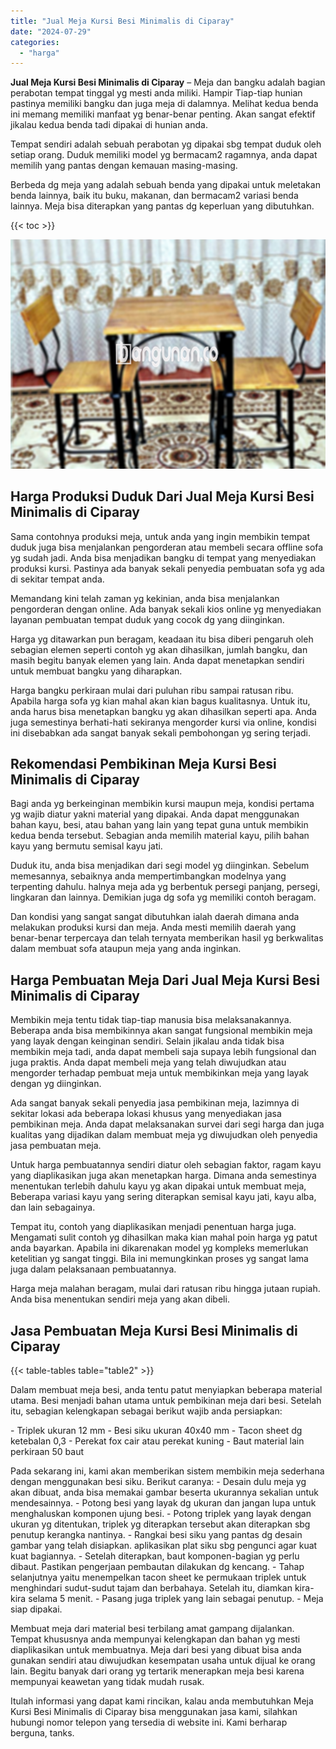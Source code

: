 ```yaml
---
title: "Jual Meja Kursi Besi Minimalis di Ciparay"
date: "2024-07-29"
categories: 
  - "harga"
---
```


**Jual Meja Kursi Besi Minimalis di Ciparay** – Meja dan bangku adalah bagian perabotan tempat tinggal yg mesti anda miliki. Hampir Tiap-tiap hunian pastinya memiliki bangku dan juga meja di dalamnya. Melihat kedua benda ini memang memiliki manfaat yg benar-benar penting. Akan sangat efektif jikalau kedua benda tadi dipakai di hunian anda.

Tempat sendiri adalah sebuah perabotan yg dipakai sbg tempat duduk oleh setiap orang. Duduk memiliki model yg bermacam2 ragamnya, anda dapat memilih yang pantas dengan kemauan masing-masing.

Berbeda dg meja yang adalah sebuah benda yang dipakai untuk meletakan benda lainnya, baik itu buku, makanan, dan bermacam2 variasi benda lainnya. Meja bisa diterapkan yang pantas dg keperluan yang dibutuhkan.

{{< toc >}}

![Jual Meja Kursi Besi Minimalis di Ciparay](/images/jual-meja-besi-murah08.png)

## Harga Produksi Duduk Dari Jual Meja Kursi Besi Minimalis di Ciparay

Sama contohnya produksi meja, untuk anda yang ingin membikin tempat duduk juga bisa menjalankan pengorderan atau membeli secara offline sofa yg sudah jadi. Anda bisa menjadikan bangku di tempat yang menyediakan produksi kursi. Pastinya ada banyak sekali penyedia pembuatan sofa yg ada di sekitar tempat anda.

Memandang kini telah zaman yg kekinian, anda bisa menjalankan pengorderan dengan online. Ada banyak sekali kios online yg menyediakan layanan pembuatan tempat duduk yang cocok dg yang diinginkan.

Harga yg ditawarkan pun beragam, keadaan itu bisa diberi pengaruh oleh sebagian elemen seperti contoh yg akan dihasilkan, jumlah bangku, dan masih begitu banyak elemen yang lain. Anda dapat menetapkan sendiri untuk membuat bangku yang diharapkan.

Harga bangku perkiraan mulai dari puluhan ribu sampai ratusan ribu. Apabila harga sofa yg kian mahal akan kian bagus kualitasnya. Untuk itu, anda harus bisa menetapkan bangku yg akan dihasilkan seperti apa. Anda juga semestinya berhati-hati sekiranya mengorder kursi via online, kondisi ini disebabkan ada sangat banyak sekali pembohongan yg sering terjadi.

## Rekomendasi Pembikinan Meja Kursi Besi Minimalis di Ciparay

Bagi anda yg berkeinginan membikin kursi maupun meja, kondisi pertama yg wajib diatur yakni material yang dipakai. Anda dapat menggunakan bahan kayu, besi, atau bahan yang lain yang tepat guna untuk membikin kedua benda tersebut. Sebagian anda memilih material kayu, pilih bahan kayu yang bermutu semisal kayu jati.

Duduk itu, anda bisa menjadikan dari segi model yg diinginkan. Sebelum memesannya, sebaiknya anda mempertimbangkan modelnya yang terpenting dahulu. halnya meja ada yg berbentuk persegi panjang, persegi, lingkaran dan lainnya. Demikian juga dg sofa yg memiliki contoh beragam.

Dan kondisi yang sangat sangat dibutuhkan ialah daerah dimana anda melakukan produksi kursi dan meja. Anda mesti memilih daerah yang benar-benar terpercaya dan telah ternyata memberikan hasil yg berkwalitas dalam membuat sofa ataupun meja yang anda inginkan.

## Harga Pembuatan Meja Dari Jual Meja Kursi Besi Minimalis di Ciparay

Membikin meja tentu tidak tiap-tiap manusia bisa melaksanakannya. Beberapa anda bisa membikinnya akan sangat fungsional membikin meja yang layak dengan keinginan sendiri. Selain jikalau anda tidak bisa membikin meja tadi, anda dapat membeli saja supaya lebih fungsional dan juga praktis. Anda dapat membeli meja yang telah diwujudkan atau mengorder terhadap pembuat meja untuk membikinkan meja yang layak dengan yg diinginkan.

Ada sangat banyak sekali penyedia jasa pembikinan meja, lazimnya di sekitar lokasi ada beberapa lokasi khusus yang menyediakan jasa pembikinan meja. Anda dapat melaksanakan survei dari segi harga dan juga kualitas yang dijadikan dalam membuat meja yg diwujudkan oleh penyedia jasa pembuatan meja.

Untuk harga pembuatannya sendiri diatur oleh sebagian faktor, ragam kayu yang diaplikasikan juga akan menetapkan harga. Dimana anda semestinya menentukan terlebih dahulu kayu yg akan dipakai untuk membuat meja, Beberapa variasi kayu yang sering diterapkan semisal kayu jati, kayu alba, dan lain sebagainya.

Tempat itu, contoh yang diaplikasikan menjadi penentuan harga juga. Mengamati sulit contoh yg dihasilkan maka kian mahal poin harga yg patut anda bayarkan. Apabila ini dikarenakan model yg kompleks memerlukan ketelitian yg sangat tinggi. Bila ini memungkinkan proses yg sangat lama juga dalam pelaksanaan pembuatannya.

Harga meja malahan beragam, mulai dari ratusan ribu hingga jutaan rupiah. Anda bisa menentukan sendiri meja yang akan dibeli.

## Jasa Pembuatan Meja Kursi Besi Minimalis di Ciparay

{{< table-tables table="table2" >}}

Dalam membuat meja besi, anda tentu patut menyiapkan beberapa material utama. Besi menjadi bahan utama untuk pembikinan meja dari besi. Setelah itu, sebagian kelengkapan sebagai berikut wajib anda persiapkan:

\- Triplek ukuran 12 mm - Besi siku ukuran 40x40 mm - Tacon sheet dg ketebalan 0,3 - Perekat fox cair atau perekat kuning - Baut material lain perkiraan 50 baut

Pada sekarang ini, kami akan memberikan sistem membikin meja sederhana dengan menggunakan besi siku. Berikut caranya: - Desain dulu meja yg akan dibuat, anda bisa memakai gambar beserta ukurannya sekalian untuk mendesainnya. - Potong besi yang layak dg ukuran dan jangan lupa untuk menghaluskan komponen ujung besi. - Potong triplek yang layak dengan ukuran yg ditentukan, triplek yg diterapkan tersebut akan diterapkan sbg penutup kerangka nantinya. - Rangkai besi siku yang pantas dg desain gambar yang telah disiapkan. aplikasikan plat siku sbg pengunci agar kuat kuat bagiannya. - Setelah diterapkan, baut komponen-bagian yg perlu dibaut. Pastikan pengerjaan pembautan dilakukan dg kencang. - Tahap selanjutnya yaitu menempelkan tacon sheet ke permukaan triplek untuk menghindari sudut-sudut tajam dan berbahaya. Setelah itu, diamkan kira-kira selama 5 menit. - Pasang juga triplek yang lain sebagai penutup. - Meja siap dipakai.

Membuat meja dari material besi terbilang amat gampang dijalankan. Tempat khususnya anda mempunyai kelengkapan dan bahan yg mesti diaplikasikan untuk membuatnya. Meja dari besi yang dibuat bisa anda gunakan sendiri atau diwujudkan kesempatan usaha untuk dijual ke orang lain. Begitu banyak dari orang yg tertarik menerapkan meja besi karena mempunyai keawetan yang tidak mudah rusak.

Itulah informasi yang dapat kami rincikan, kalau anda membutuhkan Meja Kursi Besi Minimalis di Ciparay bisa menggunakan jasa kami, silahkan hubungi nomor telepon yang tersedia di website ini. Kami berharap berguna, tanks.
